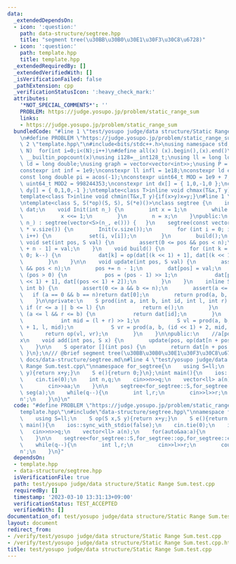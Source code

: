 ```yaml
---
data:
  _extendedDependsOn:
  - icon: ':question:'
    path: data-structure/segtree.hpp
    title: "segment tree(\u30BB\u30B0\u30E1\u30F3\u30C8\u6728)"
  - icon: ':question:'
    path: template.hpp
    title: template.hpp
  _extendedRequiredBy: []
  _extendedVerifiedWith: []
  _isVerificationFailed: false
  _pathExtension: cpp
  _verificationStatusIcon: ':heavy_check_mark:'
  attributes:
    '*NOT_SPECIAL_COMMENTS*': ''
    PROBLEM: https://judge.yosupo.jp/problem/static_range_sum
    links:
    - https://judge.yosupo.jp/problem/static_range_sum
  bundledCode: "#line 1 \"test/yosupo judge/data structure/Static Range Sum.test.cpp\"\
    \n#define PROBLEM \"https://judge.yosupo.jp/problem/static_range_sum\"\n#line\
    \ 2 \"template.hpp\"\n#include<bits/stdc++.h>\nusing namespace std;\n#define rep(i,\
    \ N)  for(int i=0;i<(N);i++)\n#define all(x) (x).begin(),(x).end()\n#define popcount(x)\
    \ __builtin_popcount(x)\nusing i128=__int128_t;\nusing ll = long long;\nusing\
    \ ld = long double;\nusing graph = vector<vector<int>>;\nusing P = pair<int, int>;\n\
    constexpr int inf = 1e9;\nconstexpr ll infl = 1e18;\nconstexpr ld eps = 1e-6;\n\
    const long double pi = acos(-1);\nconstexpr uint64_t MOD = 1e9 + 7;\nconstexpr\
    \ uint64_t MOD2 = 998244353;\nconstexpr int dx[] = { 1,0,-1,0 };\nconstexpr int\
    \ dy[] = { 0,1,0,-1 };\ntemplate<class T>inline void chmax(T&x,T y){if(x<y)x=y;}\n\
    template<class T>inline void chmin(T&x,T y){if(x>y)x=y;}\n#line 1 \"data-structure/segtree.hpp\"\
    \ntemplate<class S, S(*op)(S, S), S(*e)()>\nclass segtree {\n    int n;\n    vector<S>\
    \ dat;\n    void Init(int n_) {\n        int x = 1;\n        while (n_ > x) {\n\
    \            x <<= 1;\n        }\n        n = x;\n    }\npublic:\n    segtree(int\
    \ n_) : segtree(vector<S>(n_, e())) {   }\n    segtree(const vector<S>& v) :dat(4\
    \ * v.size()) {\n        Init(v.size());\n        for (int i = 0; i < v.size();\
    \ i++) {\n            set(i, v[i]);\n        }\n        build();\n    }\n    inline\
    \ void set(int pos, S val) {\n        assert(0 <= pos && pos < n);\n        dat[pos\
    \ + n - 1] = val;\n    }\n    void build() {\n        for (int k = n - 2; k >=\
    \ 0; k--) {\n            dat[k] = op(dat[(k << 1) + 1], dat[(k << 1) + 2]);\n\
    \        }\n    }\n\n    void update(int pos, S val) {\n        assert(0 <= pos\
    \ && pos < n);\n        pos += n - 1;\n        dat[pos] = val;\n        while\
    \ (pos > 0) {\n            pos = (pos - 1) >> 1;\n            dat[pos] = op(dat[(pos\
    \ << 1) + 1], dat[(pos << 1) + 2]);\n        }\n    }\n    inline S prod(int a,\
    \ int b) {\n        assert(0 <= a && b <= n);\n        assert(a <= b);\n     \
    \   if (a == 0 && b == n)return dat[0];\n        return prod(a, b, 0, 0, n);\n\
    \    }\n\nprivate:\n    S prod(int a, int b, int id, int l, int r) {\n       \
    \ if (r <= a || b <= l) {\n            return e();\n        }\n        else if\
    \ (a <= l && r <= b) {\n            return dat[id];\n        }\n        else {\n\
    \            int mid = (l + r) >> 1;\n            S vl = prod(a, b, (id << 1)\
    \ + 1, l, mid);\n            S vr = prod(a, b, (id << 1) + 2, mid, r);\n     \
    \       return op(vl, vr);\n        }\n    }\n\npublic:\n    //a[pos] <- a[pos]\u30FB\
    x\n    void add(int pos, S x) {\n        update(pos, op(dat[n + pos - 1], x));\n\
    \    }\n\n    S operator [](int pos) {\n        return dat[n + pos - 1];\n   \
    \ }\n};\n/// @brief segment tree(\u30BB\u30B0\u30E1\u30F3\u30C8\u6728)\n///@docs\
    \ docs/data-structure/segtree.md\n#line 4 \"test/yosupo judge/data structure/Static\
    \ Range Sum.test.cpp\"\nnamespace for_segtree{\n    using S=ll;\n    S op(S x,S\
    \ y){return x+y;}\n    S e(){return 0;}\n};\nint main(){\n    ios::sync_with_stdio(false);\n\
    \    cin.tie(0);\n    int n,q;\n    cin>>n>>q;\n    vector<ll> a(n);\n    for(auto&aa:a){\n\
    \        cin>>aa;\n    }\n\n    segtree<for_segtree::S,for_segtree::op,for_segtree::e>\
    \ seg(a);\n    while(q--){\n        int l,r;\n        cin>>l>>r;\n        cout<<seg.prod(l,r)<<'\\\
    n';\n    }\n}\n"
  code: "#define PROBLEM \"https://judge.yosupo.jp/problem/static_range_sum\"\n#include\"\
    template.hpp\"\n#include\"data-structure/segtree.hpp\"\nnamespace for_segtree{\n\
    \    using S=ll;\n    S op(S x,S y){return x+y;}\n    S e(){return 0;}\n};\nint\
    \ main(){\n    ios::sync_with_stdio(false);\n    cin.tie(0);\n    int n,q;\n \
    \   cin>>n>>q;\n    vector<ll> a(n);\n    for(auto&aa:a){\n        cin>>aa;\n\
    \    }\n\n    segtree<for_segtree::S,for_segtree::op,for_segtree::e> seg(a);\n\
    \    while(q--){\n        int l,r;\n        cin>>l>>r;\n        cout<<seg.prod(l,r)<<'\\\
    n';\n    }\n}"
  dependsOn:
  - template.hpp
  - data-structure/segtree.hpp
  isVerificationFile: true
  path: test/yosupo judge/data structure/Static Range Sum.test.cpp
  requiredBy: []
  timestamp: '2023-03-10 13:31:13+09:00'
  verificationStatus: TEST_ACCEPTED
  verifiedWith: []
documentation_of: test/yosupo judge/data structure/Static Range Sum.test.cpp
layout: document
redirect_from:
- /verify/test/yosupo judge/data structure/Static Range Sum.test.cpp
- /verify/test/yosupo judge/data structure/Static Range Sum.test.cpp.html
title: test/yosupo judge/data structure/Static Range Sum.test.cpp
---
```


